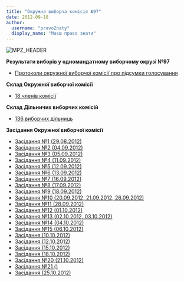 ```yaml
---
title: "Окружна виборча комісія №97"
date: 2012-09-18
author: 
  username: "pravoZnaty"
  display_name: "Маєш право знати"
---
```


![MPZ_HEADER](https://mpz.brovary.org/wp-content/uploads/2012/09/MPZ_HEADER.jpg)

**Результати виборів у одномандатному виборчому окрузі №97**

- [Протоколи окружної виборчої комісії про підсумки голосування](https://mpz.brovary.org/ovk-97/rezultati-viboriv-po-odnomandatnomu-viborchomu-okrugu-97/ "Результати виборів по одномандатному виборчому округу №97")

**Склад Окружної виборчої комісії**

- [18 членів комісії](https://mpz.brovary.org/ovk-97/sklad-okruzhnoyi-viborchoyi-komisiyi-97/ "Склад окружної виборчої комісії №97")

**Склад Дільничих виборчих комісій**

- [136 виборчих дільниць](https://mpz.brovary.org/ovk-97/viborchi-dilnitsi-odnomandatnogo-viborchogo-okrugu-97/ "Виборчі дільниці одномандатного виборчого округу №97")

**Засідання Окружної виборчої комісії**

- [Засідання №1 (29.08.2012)](https://mpz.brovary.org/ovk-97/zasidannya-ovk-1-29-08-2012/ "Засідання ОВК №1 (29.08.2012)")
- [Засідання №2 (04.09.2012)](https://mpz.brovary.org/ovk-97/zasidannya-ovk-2-04-09-2012/ "Засідання ОВК №2 (04.09.2012)")
- [Засідання №3 (05.09.2012)](https://mpz.brovary.org/ovk-97/zasidannya-ovk-3-05-09-2012/ "Засідання ОВК №3 (05.09.2012)")
- [Засідання №4 (11.09.2012)](https://mpz.brovary.org/ovk-97/zasidannya-ovk-4-11-09-2012/ "Засідання ОВК №4 (11.09.2012)")
- [Засідання №5 (12.09.2012)](https://mpz.brovary.org/ovk-97/zasidannya-ovk-5-12-09-2012/ "Засідання ОВК №5 (12.09.2012)")
- [Засідання №6 (13.09.2012)](https://mpz.brovary.org/ovk-97/zasidannya-ovk-6-13-09-2012/ "Засідання ОВК №6 (13.09.2012)")
- [Засідання №7 (16.09.2012)](https://mpz.brovary.org/ovk-97/zasidannya-ovk-7-16-09-2012/ "Засідання ОВК №7 (16.09.2012)")
- [Засідання №8 (17.09.2012)](https://mpz.brovary.org/ovk-97/zasidannya-ovk-8-17-09-2012/ "Засідання ОВК №8 (17.09.2012)")
- [Засідання №9 (18.09.2012)](https://mpz.brovary.org/ovk-97/zasidannya-ovk-9-18-09-2012/ "Засідання ОВК №9 (18.09.2012)")
- [Засідання №10 (20.09.2012, 21.09.2012, 26.09.2012)](https://mpz.brovary.org/ovk-97/zasidannya-ovk-10-20-09-2012/ "Засідання ОВК №10 (20.09.2012, 21.09.2012, 26.09.2012)")
- [Засідання №11 (28.09.2012)](https://mpz.brovary.org/ovk-97/zasidannya-ovk-11-28-09-2012/ "Засідання ОВК №11 (28.09.2012)")
- [Засідання №12 (01.10.2012)](https://mpz.brovary.org/ovk-97/zasidannya-ovk-12-01-10-2012/ "Засідання ОВК №12 (01.10.2012)")
- [Засідання №13 (02.10.2012, 03.10.2012)](https://mpz.brovary.org/ovk-97/zasidannya-ovk-13-02-10-2012/ "Засідання ОВК №13 (02.10.2012, 03.10.2012)")
- [Засідання №14 (04.10.2012)](https://mpz.brovary.org/ovk-97/zasidannya-ovk-14-04-10-2012/ "Засідання ОВК №14 (04.10.2012)")
- [Засідання №15 (06.10.2012)](https://mpz.brovary.org/ovk-97/zasidannya-ovk-15-05-10-2012/ "Засідання ОВК №15 (05.10.2012)")
- [Засідання (10.10.2012)](https://mpz.brovary.org/ovk-97/zasidannya-ovk-10-10-2012/ "Засідання ОВК (10.10.2012)")
- [Засідання (12.10.2012)](https://mpz.brovary.org/ovk-97/zasidannya-ovk-12-10-2012/ "Засідання ОВК (12.10.2012)")
- [Засідання (15.10.2012)](https://mpz.brovary.org/ovk-97/zasidannya-ovk-15-10-2012/ "Засідання ОВК (15.10.2012)")
- [Засідання (18.10.2012)](https://mpz.brovary.org/ovk-97/zasidannya-ovk-18-10-2012/ "Засідання ОВК (18.10.2012)")
- [Засідання №20 (21.10.2012)](https://mpz.brovary.org/ovk-97/zasidannya-ovk-20-21-10-2012/ "Засідання ОВК №20 (21.10.2012)")
- [Засідання №21 ()](https://mpz.brovary.org/ovk-97/zasidannya-ovk-%21/ "Засідання ОВК №21 ()")
- [Засідання (25.10.2012)](https://mpz.brovary.org/ovk-97/zasidannya-ovk-25-10-2012/ "Засідання ОВК (25.10.2012)")
